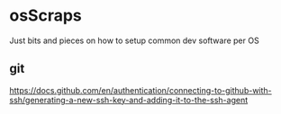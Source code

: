 # osScraps

Just bits and pieces on how to setup common dev software per OS


## git
https://docs.github.com/en/authentication/connecting-to-github-with-ssh/generating-a-new-ssh-key-and-adding-it-to-the-ssh-agent
